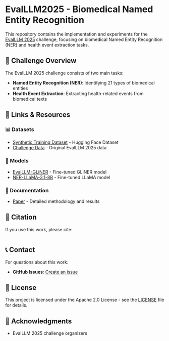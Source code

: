 # EvalLLM2025 - Biomedical Named Entity Recognition

This repository contains the implementation and experiments for the [EvalLLM 2025](https://evalllm2025.sciencesconf.org/) challenge, focusing on biomedical Named Entity Recognition (NER) and health event extraction tasks.

## 🎯 Challenge Overview

The EvalLLM 2025 challenge consists of two main tasks:
- **Named Entity Recognition (NER)**: Identifying 21 types of biomedical entities
- **Health Event Extraction**: Extracting health-related events from biomedical texts

## 🔗 Links & Resources

### 📊 Datasets
- [Synthetic Training Dataset](https://huggingface.co/datasets/ik-ram28/synthetic-NER-dataset) - Hugging Face Dataset
- [Challenge Data](link-to-challenge) - Original EvalLLM 2025 data

### 🤖 Models
- [EvalLLM-GLiNER](https://huggingface.co/[your-username]/evalllm-gliner-biomed) - Fine-tuned GLiNER model
- [NER-LLaMA-3.1-8B](https://huggingface.co/ik-ram28/NER-LLama-3.1-8B) - Fine-tuned LLaMA model

### 📝 Documentation
- [Paper](link-to-paper) - Detailed methodology and results


## 📄 Citation

If you use this work, please cite:

```bibtex

```


## 📞 Contact

For questions about this work:
- **GitHub Issues**: [Create an issue](https://github.com/ikram28/EvalLLM2025/issues)

## 📜 License

This project is licensed under the Apache 2.0 License - see the [LICENSE](LICENSE) file for details.

## 🙏 Acknowledgments

- EvalLLM 2025 challenge organizers

